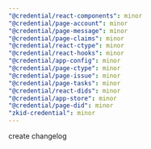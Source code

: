 ```yaml
---
"@credential/react-components": minor
"@credential/page-account": minor
"@credential/page-message": minor
"@credential/page-claims": minor
"@credential/react-ctype": minor
"@credential/react-hooks": minor
"@credential/app-config": minor
"@credential/page-ctype": minor
"@credential/page-issue": minor
"@credential/page-tasks": minor
"@credential/react-dids": minor
"@credential/app-store": minor
"@credential/page-did": minor
"zkid-credential": minor
---
```


create changelog
